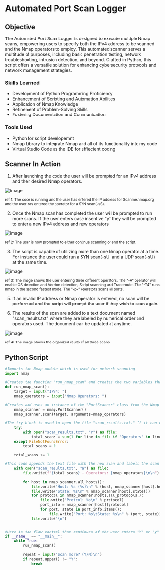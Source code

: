 # Automated Port Scan Logger

## Objective
The Automated Port Scan Logger is designed to execute multiple Nmap scans, empowering users to specify both the IPv4 address to be scanned and the Nmap operators to employ. This automated scanner serves a multitude of purposes, including basic penetration testing, network troubleshooting, intrusion detection, and beyond. Crafted in Python, this script offers a versatile solution for enhancing cybersecurity protocols and network management strategies.

### Skills Learned

- Development of Python Programming Proficiency
- Enhancement of Scripting and Automation Abilities
- Application of Nmap Knowledge
- Refinement of Problem-Solving Skills
- Fostering Documentation and Communication

### Tools Used

- Python for script developemnt
- Nmap Library to integrate Nmap and all of its functionality into my code
- Virtual Studio Code as the IDE for effiecient coding

## Scanner In Action
1. After launching the code the user will be prompted for an IPv4 address and their desired Nmap operators.

<img src="https://github.com/WesleyKProfile/Automated-Port-Scan-Logger/assets/168662972/04293f92-87a8-491c-801f-f901506d7d1b" alt="image">

<sub>ref 1: The code is running and the user has entered the IP address for Scanme.nmap.org and the user has entered the operator for a SYN scan(-sS).</sub>


2. Once the Nmap scan has completed the user will be prompted to run more scans. If the user enters case insentive "y" they will be prompted to enter a new IPv4 address and new operators

<img src="https://github.com/WesleyKProfile/Automated-Port-Scan-Logger/assets/168662972/a36dabac-93ee-4564-9fdf-79c5809dda52" alt="image">

<sub>ref 2: The user is now prompted to either continue scanning or end the script.</sub>

3. The script is capable of utilizing more than one Nmap operator at a time. For instance the user could run a SYN scan(-sU) and a UDP scan(-sU) at the same time.

<img src="https://github.com/WesleyKProfile/Automated-Port-Scan-Logger/assets/168662972/bda21b68-e7c4-4e3d-b01a-ed7f3f423958" alt="image">

<sub>ref 3: The image shows the user entering three different operators. The "-A" operator will enable OS detection and Version detection, Script scanning and Traceroute. The "-T4" runs nmap in the second fastest mode. The "-p-" operators scans all ports.</sub>

5. If an invalid IP address or Nmap operator is entered, no scan will be performed and the script will prompt the user if they wish to scan again.

6. The results of the scan are added to a text document named "scan_results.txt" where they are labeled by numerical order and operators used. The document can be updated at anytime. 

<img src="https://github.com/WesleyKProfile/Automated-Port-Scan-Logger/assets/168662972/1385e69e-a221-4d60-bff8-4100ac3bd773" alt="image">

<sub>ref 4: The image shows the organized reults of all three scans</sub>

## Python Script
```python
#Imports the Nmap module which is used for network scanning
import nmap

#Creates the function "run_nmap_scan" and creates the two variables that are determined by user input
def run_nmap_scan():
    target = input("IPv4: ")
    nmap_operators = input("Nmap Operators: ")

#Creates and uses an instance of the "PortScanner" class from the Nmap module    
    nmap_scanner = nmap.PortScanner()
    nmap_scanner.scan(target, arguments=nmap_operators)

#The try block is used to open the file "scan_results.txt." If it can open the file it counts the number of lines that have the word "Operators" in them in order to create the numerical label for each entry.    
    try:
        with open("scan_results.txt", "r") as file:
            total_scans = sum(1 for line in file if "Operators" in line)
    except FileNotFoundError:
        total_scans = 0

    total_scans += 1

#This code appends the text file with the new scan and labels the scan with the operators used and the number the scan is.
    with open("scan_results.txt", "a") as file:
        file.write(f"{total_scans} - Operators: {nmap_operators}\n\n")

        for host in nmap_scanner.all_hosts():
            file.write("Host: %s (%s)\n" % (host, nmap_scanner[host].hostname()))
            file.write("State: %s\n" % nmap_scanner[host].state())
            for protocol in nmap_scanner[host].all_protocols():
                file.write("Protcol: %s\n" % protocol)
                port_info = nmap_scanner[host][protocol]
                for port, state in port_info.items():
                    file.write("Port: %s\tState: %s\n" % (port, state))
            file.write("\n")


#Here is the flow control that continues of the user enters "Y" or "y" and ends the code of anything else is entered. 
if __name__ == "__main__":
    while True:
        run_nmap_scan()

        repeat = input("Scan more? (Y/N)\n")
        if repeat.upper() != "Y":
            break
